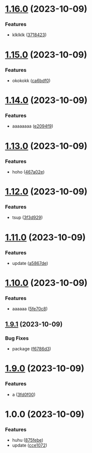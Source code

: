 # [1.16.0](https://github.com/devdanco/mono-dev2/compare/@mononxtest/sdk-v1.15.0...@mononxtest/sdk-v1.16.0) (2023-10-09)


### Features

* klklklk ([3718423](https://github.com/devdanco/mono-dev2/commit/3718423274b431220bd3e9abb143268eee868b74))

# [1.15.0](https://github.com/devdanco/mono-dev2/compare/@mononxtest/sdk-v1.14.0...@mononxtest/sdk-v1.15.0) (2023-10-09)


### Features

* okokokk ([ca6bdf0](https://github.com/devdanco/mono-dev2/commit/ca6bdf0f508205aecdcd4d951701ebee8f42c7eb))

# [1.14.0](https://github.com/devdanco/mono-dev2/compare/@mononxtest/sdk-v1.13.0...@mononxtest/sdk-v1.14.0) (2023-10-09)


### Features

* aaaaaaaa ([e2094f9](https://github.com/devdanco/mono-dev2/commit/e2094f9616cbdddb8cbf6eb0cd1fdb92f78f2a63))

# [1.13.0](https://github.com/devdanco/mono-dev2/compare/@mononxtest/sdk-v1.12.0...@mononxtest/sdk-v1.13.0) (2023-10-09)


### Features

* hoho ([467a02e](https://github.com/devdanco/mono-dev2/commit/467a02e4d826bab34b42402f9f26737628b4bf3f))

# [1.12.0](https://github.com/devdanco/mono-dev2/compare/@mononxtest/sdk-v1.11.0...@mononxtest/sdk-v1.12.0) (2023-10-09)


### Features

* tsup ([3f3d929](https://github.com/devdanco/mono-dev2/commit/3f3d929ca18bc972bb1e49aed1a3f996fba48963))

# [1.11.0](https://github.com/devdanco/mono-dev2/compare/@mononxtest/sdk-v1.10.0...@mononxtest/sdk-v1.11.0) (2023-10-09)


### Features

* update ([a5867de](https://github.com/devdanco/mono-dev2/commit/a5867de5810eb99b688a69d4a45167d8d5acde65))

# [1.10.0](https://github.com/devdanco/mono-dev2/compare/@mononxtest/sdk-v1.9.1...@mononxtest/sdk-v1.10.0) (2023-10-09)


### Features

* aaaaaa ([5fe70c8](https://github.com/devdanco/mono-dev2/commit/5fe70c87e81d75a5a613d07c416775e5e744592c))

## [1.9.1](https://github.com/devdanco/mono-dev2/compare/@mononxtest/sdk-v1.9.0...@mononxtest/sdk-v1.9.1) (2023-10-09)


### Bug Fixes

* package ([f6786d3](https://github.com/devdanco/mono-dev2/commit/f6786d38aaacad05cd3f6b8c5418736bf1a25aec))

# [1.9.0](https://github.com/devdanco/mono-dev2/compare/@mononxtest/sdk-v1.8.0...@mononxtest/sdk-v1.9.0) (2023-10-09)


### Features

* a ([3fd0f00](https://github.com/devdanco/mono-dev2/commit/3fd0f0063b042756b5906afd27010e1f4a32c701))

# 1.0.0 (2023-10-09)


### Features

* huhu ([875febe](https://github.com/devdanco/mono-dev2/commit/875febe9b38cc95f2a72c784d922bb4fbc922a1a))
* update ([cce1072](https://github.com/devdanco/mono-dev2/commit/cce1072cca7f14f9b445596a79e1e484d4dc4b4c))

